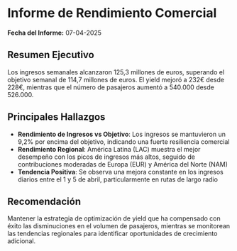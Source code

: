 # Informe de Rendimiento Comercial

**Fecha del Informe:** 07-04-2025

## Resumen Ejecutivo
Los ingresos semanales alcanzaron 125,3 millones de euros, superando el objetivo semanal de 114,7 millones de euros. El yield mejoró a 232€ desde 228€, mientras que el número de pasajeros aumentó a 540.000 desde 526.000.

## Principales Hallazgos
- **Rendimiento de Ingresos vs Objetivo**: Los ingresos se mantuvieron un 9,2% por encima del objetivo, indicando una fuerte resiliencia comercial
- **Rendimiento Regional**: América Latina (LAC) muestra el mejor desempeño con los picos de ingresos más altos, seguido de contribuciones moderadas de Europa (EUR) y América del Norte (NAM)
- **Tendencia Positiva**: Se observa una mejora constante en los ingresos diarios entre el 1 y 5 de abril, particularmente en rutas de largo radio

## Recomendación
Mantener la estrategia de optimización de yield que ha compensado con éxito las disminuciones en el volumen de pasajeros, mientras se monitorean las tendencias regionales para identificar oportunidades de crecimiento adicional. 